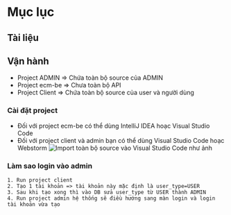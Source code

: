 # Mục lục
## Tài liệu
## Vận hành
* Project ADMIN => Chứa toàn bộ source của ADMIN
* Project ecm-be => Chưa toàn bộ API
* Project Client => Chứa toàn bộ source của user và người dùng
### Cài đặt project
* Đối với project ecm-be có thể dùng IntelliJ IDEA hoạc Visual Studio Code
* Đối với project client và admin bạn có thể dùng  Visual Studio Code hoạc Webstorm
![Import toàn bộ source vào Visual Studio Code như ảnh](<Screenshot 2024-11-29 at 11.09.37 AM.png>)
### Làm sao login vào admin
    1. Run project client
    2. Tạo 1 tài khoản => tài khoản này mặc định là user_type=USER
    3. Sau khi tạo xong thì vào DB sửa user_type từ USER thành ADMIN
    4. Run project admin hệ thống sẽ điều hướng sang màn login và login tài khoản vừa tạo



